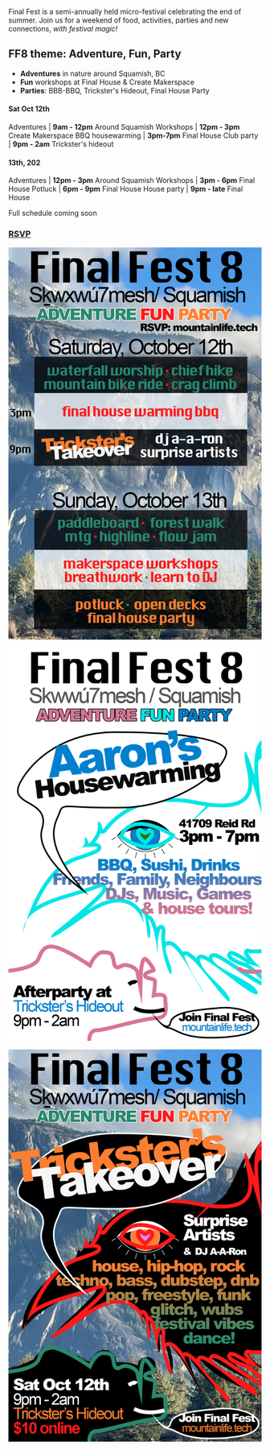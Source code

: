 

Final Fest is a semi-annually held micro-festival celebrating the end of summer. Join us for a weekend of food, activities, parties and new connections, *with festival magic!*

## FF8 theme: Adventure, Fun, Party
- **Adventures** in nature around Squamish, BC
- **Fun** workshops at Final House & Create Makerspace
- **Parties**: BBB-BBQ, Trickster's Hideout, Final House Party

#### Sat Oct 12th
Adventures | **9am - 12pm** Around Squamish
Workshops | **12pm - 3pm** Create Makerspace
BBQ housewarming | **3pm-7pm** Final House
Club party | **9pm - 2am** Trickster's hideout

#### 13th, 202
Adventures | **12pm - 3pm** Around Squamish
Workshops | **3pm - 6pm** Final House
Potluck | **6pm - 9pm** Final House
House party | **9pm - late** Final House

Full schedule coming soon

### [RSVP](https://forms.gle/FneKNjrGYj3SM1526)

![alt text](/ff8program.png)

![alt text](/ff8BBQ.png)

![alt text](/ff8poster.png)
